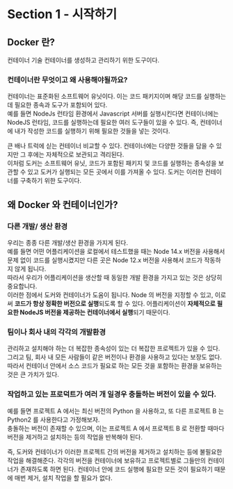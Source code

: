 # Section 1 - 시작하기
## Docker 란?
컨테이너 기술 컨테이너를 생성하고 관리하기 위한 도구이다.

### 컨테이너란 무엇이고 왜 사용해야될까요?
컨테이너는 표준화된 소프트웨어 유닛이다. 이는 코드 패키지이며 해당 코드를 실행하는데 필요한 종속과 도구가 포함되어 있다.    
예를 들면 NodeJs 런타임 환경에서 Javascript 서버를 실행시킨다면 컨테이너에는 NodeJS 런타임, 코드를 실행하는데 필요한 여러 도구들이 있을 수 있다.
즉, 컨테이너에 내가 작성한 코드를 실행하기 위해 필요한 것들을 넣는 것이다.

큰 배나 트럭에 싣는 컨테이너 비교할 수 있다. 컨테이너에는 다양한 것들을 담을 수 있지만 그 후에는 자체적으로 보관되고 격리된다.   
이처럼 도커는 소프트웨어 유닛, 코드가 포함된 패키지 및 코드를 실행하는 종속성을 보관할 수 있고 도커가 실행되는 모든 곳에서 이를 가져올 수 있다. 
도커는 이러한 컨테이너를 구축하기 위한 도구이다.

## 왜 Docker 와 컨테이너인가?
### 다른 개발/ 생산 환경
우리는 종종 다른 개발/생산 환경을 가지게 된다.    
예를 들면 어떤 어플리케이션을 로컬에서 테스트했을 때는 Node 14.x 버전을 사용해서 문제 없이 코드를 실행시켰지만 다른 곳은 Node 12.x 버전을 사용해서 코드가 작동하지 않게 됩니다.    
따라서 우리가 어플리케이션을 생산할 때 동일한 개발 환경을 가지고 있는 것은 상당히 중요합니다.  
이러한 점에서 도커와 컨테이너가 도움이 됩니다. Node 의 버전을 지정할 수 있고, 이로써 **코드가 항상 정확한 버전으로 실행**되도록 할 수 있다.
어플리케이션이 **자체적으로 필요한 NodeJS 버전을 제공하는 컨테이너에서 실행**되기 때문이다.

### 팀이나 회사 내의 각각의 개발환경
관리하고 설치해야 하는 더 복잡한 종속성이 있는 더 복잡한 프로젝트가 있을 수 있다. 그리고 팀, 회사 내 모든 사람들이 같은 버전이나 환경을 사용하고 있다는 보장도 없다.
따라서 컨테이너 안에서 소스 코드가 필요로 하는 모든 것을 포함하는 환경을 보유하는 것은 큰 가치가 있다.

### 작업하고 있는 프로덕트가 여러 개 일경우 충돌하는 버전이 있을 수 있다.
예를 들면 프로젝트 A 에서는 최신 버전의 Python 을 사용하고, 또 다른 프로젝트 B 는 Python2 를 사용한다고 가정해보자.   
충돌하는 버전이 존재할 수 있으며, 이는 프로젝트 A 에서 프로젝트 B 로 전환할 때마다 버전을 제거하고 설치하는 등의 작업을 반복해야 된다.

즉, 도커와 컨테이너가 이러한 프로젝트 간의 버전을 제거하고 설치하는 등에 불필요한 작업을 해결해준다.
각각의 버전을 컨테이너에 보유하고 프로젝트별로 그들만의 컨테이너가 존재하도록 하면 된다.
컨테이너 안에 코드 실행에 필요한 모든 것이 필요하기 때문에 매번 제거, 설치 작업을 할 필요가 없다.
